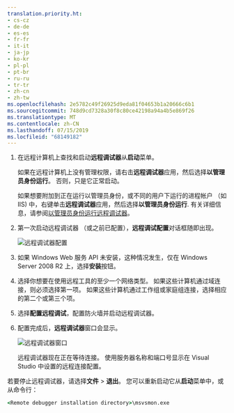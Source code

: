 ```yaml
---
translation.priority.ht:
- cs-cz
- de-de
- es-es
- fr-fr
- it-it
- ja-jp
- ko-kr
- pl-pl
- pt-br
- ru-ru
- tr-tr
- zh-cn
- zh-tw
ms.openlocfilehash: 2e5782c49f26925d9eda81f04653b1a20666c6b1
ms.sourcegitcommit: 748d9cd7328a30f8c80ce42198a94a4b5e869f26
ms.translationtype: MT
ms.contentlocale: zh-CN
ms.lasthandoff: 07/15/2019
ms.locfileid: "68149182"
---
```

1. 在远程计算机上查找和启动**远程调试器**从**启动**菜单。 
   
   如果在远程计算机上没有管理权限，请右击**远程调试器**应用，然后选择**以管理员身份运行**。 否则，只是它正常启动。

   如果想要附加到正在运行以管理员身份，或不同的用户下运行的进程帐户 （如 IIS) 中，右键单击**远程调试器**应用，然后选择**以管理员身份运行**. 有关详细信息，请参阅[以管理员身份运行远程调试器](../remote-debugging-errors-and-troubleshooting.md#run-the-remote-debugger-as-an-administrator)。
   
1. 第一次启动远程调试器 （或之前已配置），**远程调试配置**对话框随即出现。  
  
    ![远程调试器配置](../media/remotedebuggerconfwizardpage.png "远程调试器配置")  
  
1. 如果 Windows Web 服务 API 未安装，这种情况发生，仅在 Windows Server 2008 R2 上，选择**安装**按钮。  
  
1. 选择你想要在使用远程工具的至少一个网络类型。 如果这些计算机通过域连接，则必须选择第一项。 如果这些计算机通过工作组或家庭组连接，选择相应的第二个或第三个项。  
  
1. 选择**配置远程调试**，配置防火墙并启动远程调试器。  
  
1. 配置完成后，**远程调试器**窗口会显示。
  
    ![远程调试器窗口](../media/remotedebuggerwindow.png "远程调试器窗口")
  
    远程调试器现在正在等待连接。 使用服务器名称和端口号显示在 Visual Studio 中设置的远程连接配置。  
  
若要停止远程调试器，请选择**文件** > **退出**。 您可以重新启动它从**启动**菜单中，或从命令行：  
  
```cmd
<Remote debugger installation directory>\msvsmon.exe
```
